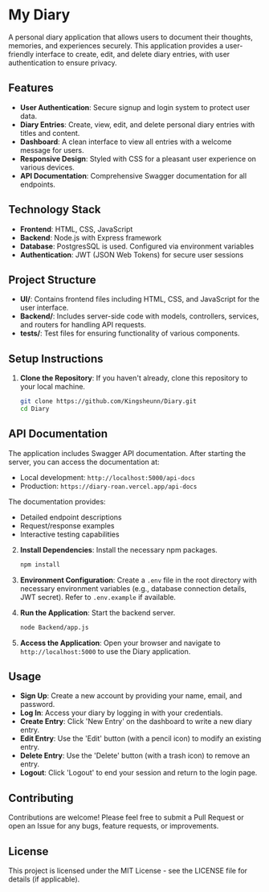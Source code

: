 # My Diary

A personal diary application that allows users to document their thoughts, memories, and experiences securely. This application provides a user-friendly interface to create, edit, and delete diary entries, with user authentication to ensure privacy.

## Features

- **User Authentication**: Secure signup and login system to protect user data.
- **Diary Entries**: Create, view, edit, and delete personal diary entries with titles and content.
- **Dashboard**: A clean interface to view all entries with a welcome message for users.
- **Responsive Design**: Styled with CSS for a pleasant user experience on various devices.
- **API Documentation**: Comprehensive Swagger documentation for all endpoints.

## Technology Stack

- **Frontend**: HTML, CSS, JavaScript
- **Backend**: Node.js with Express framework
- **Database**: PostgresSQL is used. Configured via environment variables
- **Authentication**: JWT (JSON Web Tokens) for secure user sessions

## Project Structure

- **UI/**: Contains frontend files including HTML, CSS, and JavaScript for the user interface.
- **Backend/**: Includes server-side code with models, controllers, services, and routers for handling API requests.
- **tests/**: Test files for ensuring functionality of various components.

## Setup Instructions

1. **Clone the Repository**: If you haven't already, clone this repository to your local machine.
   ```bash
   git clone https://github.com/Kingsheunn/Diary.git
   cd Diary
   ```

## API Documentation

The application includes Swagger API documentation. After starting the server, you can access the documentation at:

- Local development: `http://localhost:5000/api-docs`
- Production: `https://diary-roan.vercel.app/api-docs`

The documentation provides:
- Detailed endpoint descriptions
- Request/response examples
- Interactive testing capabilities

2. **Install Dependencies**: Install the necessary npm packages.
   ```bash
   npm install
   ```

3. **Environment Configuration**: Create a `.env` file in the root directory with necessary environment variables (e.g., database connection details, JWT secret). Refer to `.env.example` if available.

4. **Run the Application**: Start the backend server.
   ```bash
   node Backend/app.js
   ```

5. **Access the Application**: Open your browser and navigate to `http://localhost:5000` to use the Diary application.

## Usage

- **Sign Up**: Create a new account by providing your name, email, and password.
- **Log In**: Access your diary by logging in with your credentials.
- **Create Entry**: Click 'New Entry' on the dashboard to write a new diary entry.
- **Edit Entry**: Use the 'Edit' button (with a pencil icon) to modify an existing entry.
- **Delete Entry**: Use the 'Delete' button (with a trash icon) to remove an entry.
- **Logout**: Click 'Logout' to end your session and return to the login page.

## Contributing

Contributions are welcome! Please feel free to submit a Pull Request or open an Issue for any bugs, feature requests, or improvements.

## License

This project is licensed under the MIT License - see the LICENSE file for details (if applicable).
